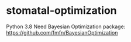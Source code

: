 # stomatal-optimization

Python 3.8
Need Bayesian Optimization package: https://github.com/fmfn/BayesianOptimization
